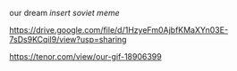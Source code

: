 our dream *insert soviet meme*


https://drive.google.com/file/d/1HzyeFm0AjbfKMaXYn03E-7sDs9KCqil9/view?usp=sharing



https://tenor.com/view/our-gif-18906399
